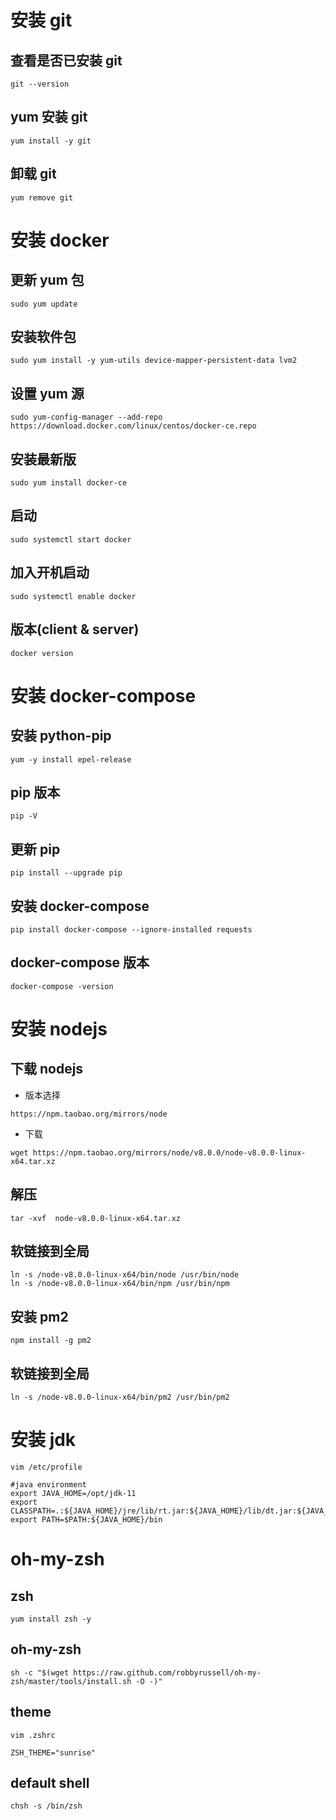 # 安装 git

## 查看是否已安装 git

```
git --version
```

## yum 安装 git

```
yum install -y git
```

## 卸载 git

```
yum remove git
```

# 安装 docker

## 更新 yum 包

```
sudo yum update
```

## 安装软件包

```
sudo yum install -y yum-utils device-mapper-persistent-data lvm2
```

## 设置 yum 源

```
sudo yum-config-manager --add-repo https://download.docker.com/linux/centos/docker-ce.repo
```

## 安装最新版

```
sudo yum install docker-ce
```

## 启动

```
sudo systemctl start docker
```

## 加入开机启动

```
sudo systemctl enable docker
```

## 版本(client & server)

```
docker version
```

# 安装 docker-compose

## 安装 python-pip

```
yum -y install epel-release
```

## pip 版本

```
pip -V
```

## 更新 pip

```
pip install --upgrade pip
```

## 安装 docker-compose

```
pip install docker-compose --ignore-installed requests
```

## docker-compose 版本

```
docker-compose -version
```

# 安装 nodejs

## 下载 nodejs

- 版本选择

```
https://npm.taobao.org/mirrors/node
```

- 下载

```
wget https://npm.taobao.org/mirrors/node/v8.0.0/node-v8.0.0-linux-x64.tar.xz
```

## 解压

```
tar -xvf  node-v8.0.0-linux-x64.tar.xz
```

## 软链接到全局

```
ln -s /node-v8.0.0-linux-x64/bin/node /usr/bin/node
ln -s /node-v8.0.0-linux-x64/bin/npm /usr/bin/npm
```

## 安装 pm2

```
npm install -g pm2
```

## 软链接到全局

```
ln -s /node-v8.0.0-linux-x64/bin/pm2 /usr/bin/pm2
```

# 安装 jdk

```
vim /etc/profile

#java environment
export JAVA_HOME=/opt/jdk-11
export CLASSPATH=.:${JAVA_HOME}/jre/lib/rt.jar:${JAVA_HOME}/lib/dt.jar:${JAVA_HOME}/lib/tools.jar
export PATH=$PATH:${JAVA_HOME}/bin
```
# oh-my-zsh

## zsh
~~~
yum install zsh -y
~~~

## oh-my-zsh
~~~
sh -c "$(wget https://raw.github.com/robbyrussell/oh-my-zsh/master/tools/install.sh -O -)"
~~~

## theme
~~~
vim .zshrc

ZSH_THEME="sunrise"
~~~

## default shell
~~~
chsh -s /bin/zsh
~~~